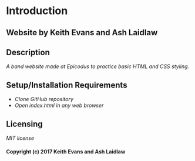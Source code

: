 # Introduction

## Website by Keith Evans and Ash Laidlaw

## Description
_A band website made at Epicodus to practice basic HTML and CSS styling._

## Setup/Installation Requirements

* _Clone GitHub repository_
* _Open index.html in any web browser_

## Licensing

_MIT license_

#### Copyright (c) 2017 Keith Evans and Ash Laidlaw
